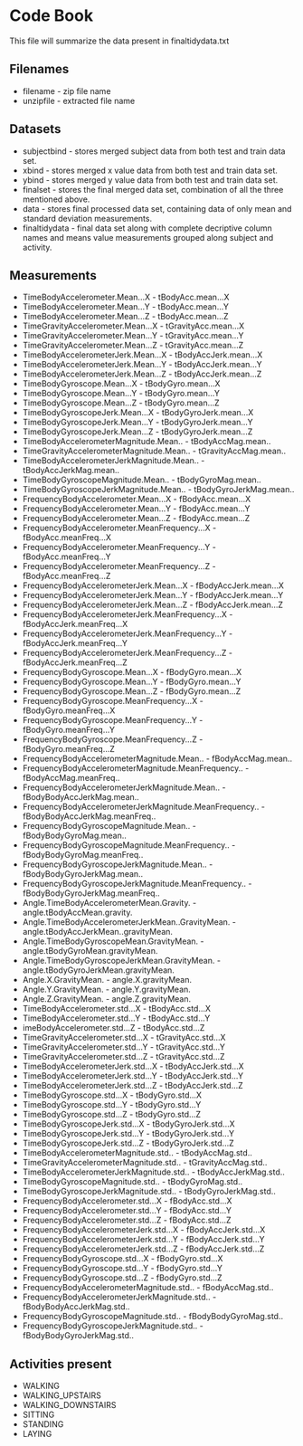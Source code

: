 # Code Book

This file will summarize the data present in finaltidydata.txt

## Filenames

* filename - zip file name
* unzipfile - extracted file name

## Datasets

* subjectbind - stores merged subject data from both test and train data set.
* xbind - stores merged x value data from both test and train data set.
* ybind - stores merged y value data from both test and train data set.
* finalset - stores the final merged data set, combination of all the three mentioned above.
* data - stores final processed data set, containing data of only mean and standard deviation measurements.
* finaltidydata - final data set along with complete decriptive column names and means value measurements grouped along subject and activity.

## Measurements 

* TimeBodyAccelerometer.Mean...X - tBodyAcc.mean...X
* TimeBodyAccelerometer.Mean...Y - tBodyAcc.mean...Y
* TimeBodyAccelerometer.Mean...Z - tBodyAcc.mean...Z
* TimeGravityAccelerometer.Mean...X - tGravityAcc.mean...X
* TimeGravityAccelerometer.Mean...Y - tGravityAcc.mean...Y
* TimeGravityAccelerometer.Mean...Z - tGravityAcc.mean...Z
* TimeBodyAccelerometerJerk.Mean...X - tBodyAccJerk.mean...X
* TimeBodyAccelerometerJerk.Mean...Y - tBodyAccJerk.mean...Y
* TimeBodyAccelerometerJerk.Mean...Z - tBodyAccJerk.mean...Z
* TimeBodyGyroscope.Mean...X - tBodyGyro.mean...X
* TimeBodyGyroscope.Mean...Y - tBodyGyro.mean...Y
* TimeBodyGyroscope.Mean...Z - tBodyGyro.mean...Z
* TimeBodyGyroscopeJerk.Mean...X - tBodyGyroJerk.mean...X
* TimeBodyGyroscopeJerk.Mean...Y - tBodyGyroJerk.mean...Y
* TimeBodyGyroscopeJerk.Mean...Z - tBodyGyroJerk.mean...Z
* TimeBodyAccelerometerMagnitude.Mean.. - tBodyAccMag.mean..
* TimeGravityAccelerometerMagnitude.Mean.. - tGravityAccMag.mean..
* TimeBodyAccelerometerJerkMagnitude.Mean.. - tBodyAccJerkMag.mean..
* TimeBodyGyroscopeMagnitude.Mean.. - tBodyGyroMag.mean..
* TimeBodyGyroscopeJerkMagnitude.Mean.. - tBodyGyroJerkMag.mean..
* FrequencyBodyAccelerometer.Mean...X - fBodyAcc.mean...X
* FrequencyBodyAccelerometer.Mean...Y - fBodyAcc.mean...Y
* FrequencyBodyAccelerometer.Mean...Z - fBodyAcc.mean...Z
* FrequencyBodyAccelerometer.MeanFrequency...X - fBodyAcc.meanFreq...X
* FrequencyBodyAccelerometer.MeanFrequency...Y - fBodyAcc.meanFreq...Y
* FrequencyBodyAccelerometer.MeanFrequency...Z - fBodyAcc.meanFreq...Z
* FrequencyBodyAccelerometerJerk.Mean...X - fBodyAccJerk.mean...X
* FrequencyBodyAccelerometerJerk.Mean...Y - fBodyAccJerk.mean...Y
* FrequencyBodyAccelerometerJerk.Mean...Z - fBodyAccJerk.mean...Z
* FrequencyBodyAccelerometerJerk.MeanFrequency...X - fBodyAccJerk.meanFreq...X
* FrequencyBodyAccelerometerJerk.MeanFrequency...Y - fBodyAccJerk.meanFreq...Y
* FrequencyBodyAccelerometerJerk.MeanFrequency...Z - fBodyAccJerk.meanFreq...Z
* FrequencyBodyGyroscope.Mean...X - fBodyGyro.mean...X
* FrequencyBodyGyroscope.Mean...Y - fBodyGyro.mean...Y
* FrequencyBodyGyroscope.Mean...Z - fBodyGyro.mean...Z
* FrequencyBodyGyroscope.MeanFrequency...X - fBodyGyro.meanFreq...X
* FrequencyBodyGyroscope.MeanFrequency...Y - fBodyGyro.meanFreq...Y
* FrequencyBodyGyroscope.MeanFrequency...Z - fBodyGyro.meanFreq...Z
* FrequencyBodyAccelerometerMagnitude.Mean.. - fBodyAccMag.mean..
* FrequencyBodyAccelerometerMagnitude.MeanFrequency.. - fBodyAccMag.meanFreq..
* FrequencyBodyAccelerometerJerkMagnitude.Mean.. - fBodyBodyAccJerkMag.mean..
* FrequencyBodyAccelerometerJerkMagnitude.MeanFrequency.. - fBodyBodyAccJerkMag.meanFreq..
* FrequencyBodyGyroscopeMagnitude.Mean.. - fBodyBodyGyroMag.mean..
* FrequencyBodyGyroscopeMagnitude.MeanFrequency.. - fBodyBodyGyroMag.meanFreq..
* FrequencyBodyGyroscopeJerkMagnitude.Mean.. - fBodyBodyGyroJerkMag.mean..
* FrequencyBodyGyroscopeJerkMagnitude.MeanFrequency.. - fBodyBodyGyroJerkMag.meanFreq..
* Angle.TimeBodyAccelerometerMean.Gravity. - angle.tBodyAccMean.gravity.
* Angle.TimeBodyAccelerometerJerkMean..GravityMean. - angle.tBodyAccJerkMean..gravityMean.
* Angle.TimeBodyGyroscopeMean.GravityMean. - angle.tBodyGyroMean.gravityMean.
* Angle.TimeBodyGyroscopeJerkMean.GravityMean. - angle.tBodyGyroJerkMean.gravityMean.
* Angle.X.GravityMean. - angle.X.gravityMean.
* Angle.Y.GravityMean. - angle.Y.gravityMean.
* Angle.Z.GravityMean. - angle.Z.gravityMean.
* TimeBodyAccelerometer.std...X - tBodyAcc.std...X
* TimeBodyAccelerometer.std...Y - tBodyAcc.std...Y
* imeBodyAccelerometer.std...Z - tBodyAcc.std...Z
* TimeGravityAccelerometer.std...X - tGravityAcc.std...X
* TimeGravityAccelerometer.std...Y - tGravityAcc.std...Y
* TimeGravityAccelerometer.std...Z - tGravityAcc.std...Z
* TimeBodyAccelerometerJerk.std...X - tBodyAccJerk.std...X
* TimeBodyAccelerometerJerk.std...Y - tBodyAccJerk.std...Y
* TimeBodyAccelerometerJerk.std...Z - tBodyAccJerk.std...Z
* TimeBodyGyroscope.std...X - tBodyGyro.std...X
* TimeBodyGyroscope.std...Y - tBodyGyro.std...Y
* TimeBodyGyroscope.std...Z - tBodyGyro.std...Z
* TimeBodyGyroscopeJerk.std...X - tBodyGyroJerk.std...X
* TimeBodyGyroscopeJerk.std...Y - tBodyGyroJerk.std...Y
* TimeBodyGyroscopeJerk.std...Z - tBodyGyroJerk.std...Z
* TimeBodyAccelerometerMagnitude.std.. - tBodyAccMag.std..
* TimeGravityAccelerometerMagnitude.std.. - tGravityAccMag.std..
* TimeBodyAccelerometerJerkMagnitude.std.. - tBodyAccJerkMag.std..
* TimeBodyGyroscopeMagnitude.std.. - tBodyGyroMag.std..
* TimeBodyGyroscopeJerkMagnitude.std.. - tBodyGyroJerkMag.std..
* FrequencyBodyAccelerometer.std...X - fBodyAcc.std...X
* FrequencyBodyAccelerometer.std...Y - fBodyAcc.std...Y
* FrequencyBodyAccelerometer.std...Z - fBodyAcc.std...Z
* FrequencyBodyAccelerometerJerk.std...X - fBodyAccJerk.std...X
* FrequencyBodyAccelerometerJerk.std...Y - fBodyAccJerk.std...Y
* FrequencyBodyAccelerometerJerk.std...Z - fBodyAccJerk.std...Z
* FrequencyBodyGyroscope.std...X - fBodyGyro.std...X
* FrequencyBodyGyroscope.std...Y - fBodyGyro.std...Y
* FrequencyBodyGyroscope.std...Z - fBodyGyro.std...Z
* FrequencyBodyAccelerometerMagnitude.std.. - fBodyAccMag.std..
* FrequencyBodyAccelerometerJerkMagnitude.std.. - fBodyBodyAccJerkMag.std..
* FrequencyBodyGyroscopeMagnitude.std.. - fBodyBodyGyroMag.std..
* FrequencyBodyGyroscopeJerkMagnitude.std.. - fBodyBodyGyroJerkMag.std..

## Activities present

* WALKING 
* WALKING_UPSTAIRS
* WALKING_DOWNSTAIRS
* SITTING
* STANDING
* LAYING
